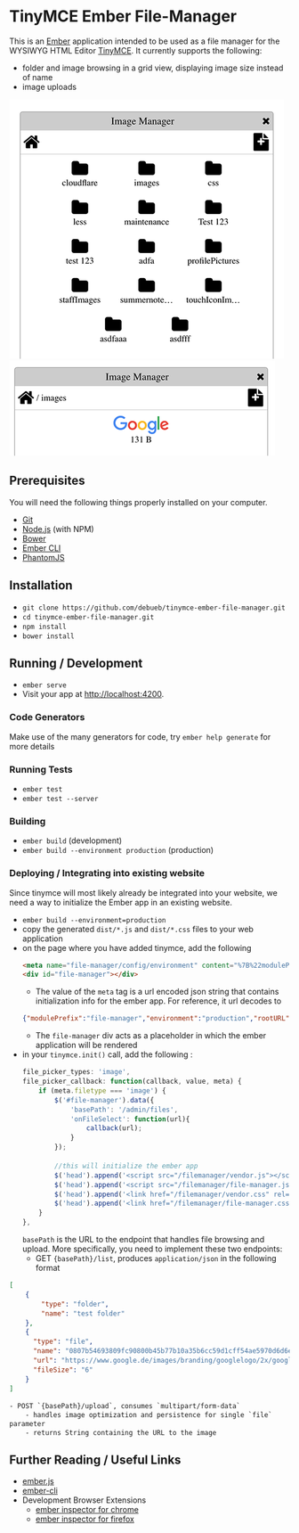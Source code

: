 # TinyMCE Ember File-Manager

This is an [Ember](http://emberjs.com/) application intended to be used as a file manager for the WYSIWYG HTML Editor [TinyMCE](https://www.tinymce.com/). It currently supports the following:
- folder and image browsing in a grid view, displaying image size instead of name
- image uploads

![overview-1](https://raw.githubusercontent.com/debueb/tinymce-ember-file-manager/master/github/file-manager-1.png)
![overview-2](https://raw.githubusercontent.com/debueb/tinymce-ember-file-manager/master/github/file-manager-2.png)

## Prerequisites

You will need the following things properly installed on your computer.

* [Git](http://git-scm.com/)
* [Node.js](http://nodejs.org/) (with NPM)
* [Bower](http://bower.io/)
* [Ember CLI](http://ember-cli.com/)
* [PhantomJS](http://phantomjs.org/)

## Installation

* `git clone https://github.com/debueb/tinymce-ember-file-manager.git`
* `cd tinymce-ember-file-manager.git`
* `npm install`
* `bower install`

## Running / Development

* `ember serve`
* Visit your app at [http://localhost:4200](http://localhost:4200).

### Code Generators

Make use of the many generators for code, try `ember help generate` for more details

### Running Tests

* `ember test`
* `ember test --server`

### Building

* `ember build` (development)
* `ember build --environment production` (production)

### Deploying / Integrating into existing website

Since tinymce will most likely already be integrated into your website, we need a way to initialize the Ember app in an existing website.

* `ember build --environment=production`
* copy the generated `dist/*.js` and `dist/*.css` files to your web application
* on the page where you have added tinymce, add the following
    ```html
    <meta name="file-manager/config/environment" content="%7B%22modulePrefix%22%3A%22file-manager%22%2C%22environment%22%3A%22production%22%2C%22rootURL%22%3A%22/%22%2C%22locationType%22%3A%22none%22%2C%22EmberENV%22%3A%7B%22FEATURES%22%3A%7B%7D%7D%2C%22APP%22%3A%7B%22name%22%3A%22file-manager%22%2C%22version%22%3A%220.0.0+117f8b00%22%7D%2C%22ember-cli-mirage%22%3A%7B%22usingProxy%22%3Afalse%2C%22useDefaultPassthroughs%22%3Atrue%7D%2C%22exportApplicationGlobal%22%3Atrue%7D"></meta>
    <div id="file-manager"></div>
    ```
    - The value of the `meta` tag is a url encoded json string that contains initialization info for the ember app. For reference, it url decodes to
    ```json
    {"modulePrefix":"file-manager","environment":"production","rootURL":"/","locationType":"none","EmberENV":{"FEATURES":{}},"APP":{"name":"file-manager","version":"0.0.0 117f8b00"},"ember-cli-mirage":{"usingProxy":false,"useDefaultPassthroughs":true},"exportApplicationGlobal":true}
    ```
    - The `file-manager` div acts as a placeholder in which the ember application will be rendered
* in your `tinymce.init()` call, add the following :
    ```javascript
    file_picker_types: 'image',
    file_picker_callback: function(callback, value, meta) {
        if (meta.filetype === 'image') {
            $('#file-manager').data({
                'basePath': '/admin/files',
                'onFileSelect': function(url){
                    callback(url);
                }
            });
            
            //this will initialize the ember app
            $('head').append('<script src="/filemanager/vendor.js"></script>');
            $('head').append('<script src="/filemanager/file-manager.js"></script>');
            $('head').append('<link href="/filemanager/vendor.css" rel="stylesheet"/>');
            $('head').append('<link href="/filemanager/file-manager.css" rel="stylesheet"/>');
        }
    },
    ```
    `basePath` is the URL to the endpoint that handles file browsing and upload. More specifically, you need to implement these two endpoints:
    - GET `{basePath}/list`, produces `application/json` in the following format
    
```json
[
    {
        "type": "folder",
        "name": "test folder"
    },
    {
      "type": "file",
      "name": "0807b54693809fc90800b45b77b10a35b6cc59d1cff54ae5970d6d6e27805d0d",
      "url": "https://www.google.de/images/branding/googlelogo/2x/googlelogo_color_272x92dp.png",
      "fileSize": "6"
    }
]
```
    - POST `{basePath}/upload`, consumes `multipart/form-data`
        - handles image optimization and persistence for single `file` parameter
        - returns String containing the URL to the image

## Further Reading / Useful Links

* [ember.js](http://emberjs.com/)
* [ember-cli](http://ember-cli.com/)
* Development Browser Extensions
  * [ember inspector for chrome](https://chrome.google.com/webstore/detail/ember-inspector/bmdblncegkenkacieihfhpjfppoconhi)
  * [ember inspector for firefox](https://addons.mozilla.org/en-US/firefox/addon/ember-inspector/)
